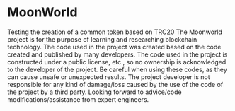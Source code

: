 # MoonWorld
Testing the creation of a common token based on TRC20
The Moonworld project is for the purpose of learning and researching blockchain technology.
The code used in the project was created based on the code created and published by many developers.
The code used in the project is constructed under a public license, etc., so no ownership is acknowledged to the developer of the project.
Be careful when using these codes, as they can cause unsafe or unexpected results.
The project developer is not responsible for any kind of damage/loss caused by the use of the code of the project by a third party.
Looking forward to advice/code modifications/assistance from expert engineers.